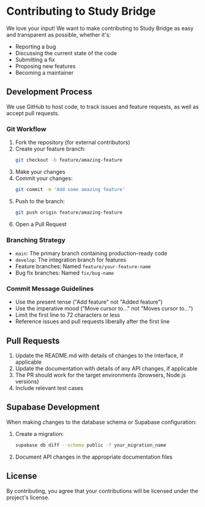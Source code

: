 # Contributing to Study Bridge

We love your input! We want to make contributing to Study Bridge as easy and transparent as possible, whether it's:

- Reporting a bug
- Discussing the current state of the code
- Submitting a fix
- Proposing new features
- Becoming a maintainer

## Development Process

We use GitHub to host code, to track issues and feature requests, as well as accept pull requests.

### Git Workflow

1. Fork the repository (for external contributors)
2. Create your feature branch:
   ```bash
   git checkout -b feature/amazing-feature
   ```
3. Make your changes
4. Commit your changes:
   ```bash
   git commit -m 'Add some amazing feature'
   ```
5. Push to the branch:
   ```bash
   git push origin feature/amazing-feature
   ```
6. Open a Pull Request

### Branching Strategy

- `main`: The primary branch containing production-ready code
- `develop`: The integration branch for features
- Feature branches: Named `feature/your-feature-name`
- Bug fix branches: Named `fix/bug-name`

### Commit Message Guidelines

- Use the present tense ("Add feature" not "Added feature")
- Use the imperative mood ("Move cursor to..." not "Moves cursor to...")
- Limit the first line to 72 characters or less
- Reference issues and pull requests liberally after the first line

## Pull Requests

1. Update the README.md with details of changes to the interface, if applicable
2. Update the documentation with details of any API changes, if applicable
3. The PR should work for the target environments (browsers, Node.js versions)
4. Include relevant test cases

## Supabase Development

When making changes to the database schema or Supabase configuration:

1. Create a migration:
   ```bash
   supabase db diff --schema public -f your_migration_name
   ```

2. Document API changes in the appropriate documentation files

## License

By contributing, you agree that your contributions will be licensed under the project's license. 